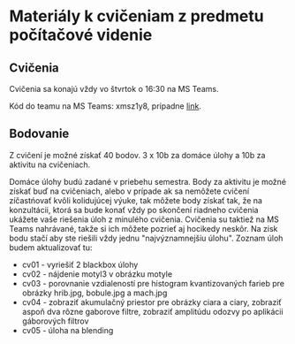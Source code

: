 # Materiály k cvičeniam z predmetu počítačové videnie

## Cvičenia

Cvičenia sa konajú vždy vo štvrtok o 16:30 na MS Teams.

Kód do teamu na MS Teams: xmsz1y8, prípadne [link](https://teams.microsoft.com/l/team/19%3a18c7a59c4b19447a9c7cc5e3c9a864c5%40thread.tacv2/conversations?groupId=326840ad-2e1a-40a0-8963-aed317786ad2&tenantId=ce31478d-6e7a-4ce7-8670-a5b9d51884f9).


## Bodovanie

Z cvičení je možné získať 40 bodov. 3 x 10b za domáce úlohy a 10b za aktivitu na cvičeniach.

Domáce úlohy budú zadané v priebehu semestra. Body za aktivitu je možné získať buď na cvičeniach, alebo v prípade ak sa nemôžete cvičení zíčastńovať kvôli kolidujúcej výuke, tak môžete body získať tak, že na konzultácii, ktorá sa bude konať vždy po skončení riadneho cvičenia ukážete vaše riešenia úloh z minulého cvičenia. Cvičenia su taktiež na MS Teams nahrávané, takže si ich môžete pozrieť aj hocikedy neskôr. Na zisk bodu stačí aby ste riešili vždy jednu "najvýznamnejšiu úlohu". Zoznam úloh budem aktualizovať tu:

* cv01 - vyriešiť 2 blackbox úlohy
* cv02 - nájdenie motyl3 v obrázku motyle
* cv03 - porovnanie vzdialeností pre histogram kvantizovaných farieb pre obrázky hrib.jpg, bobule.jpg a mach.jpg 
* cv04 - zobraziť akumulačný priestor pre obrázky ciara a ciary, zobraziť aspoň dva rôzne gaborove filtre, zobraziť amplitúdu odozvy po aplikácii gáborových filtrov
* cv05 - úloha na blending
